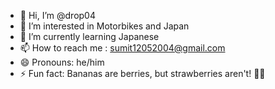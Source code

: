 - 👋 Hi, I’m @drop04
- 👀 I’m interested in Motorbikes and Japan
- 🌱 I’m currently learning Japanese 
- 📫 How to reach me : sumit12052004@gmail.com
- 😄 Pronouns: he/him
- ⚡ Fun fact: Bananas are berries, but strawberries aren't! 🍌🍓 

<!---
drop04/drop04 is a ✨ special ✨ repository because its `README.md` (this file) appears on your GitHub profile.
You can click the Preview link to take a look at your changes.
--->
